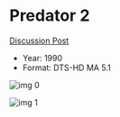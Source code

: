 # Predator 2

[Discussion Post](https://www.avsforum.com/threads/bass-eq-for-filtered-movies.2995212/post-57460024)

* Year: 1990
* Format: DTS-HD MA 5.1

![img 0](https://i.imgur.com/pbCDfFv.jpg)

![img 1](https://i.imgur.com/2aVme4e.jpg)

